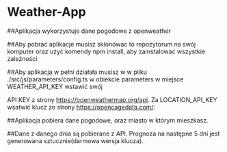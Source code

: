 # Weather-App

##Aplikacja wykorzystuje dane pogodowe z openweather

##Aby pobrać aplikacje musisz sklonowac to repozytorum na swój komputer oraz użyć komendy npm install, aby zainstalować wszystkie zależności

##Aby aplikacja w pełni działała musisz w w pliku ./src/js/parameters/config.ts w obiekcie parameters w miejsce WEATHER_API_KEY wstawić swój

API KEY z strony https://openweathermap.org/api. Za LOCATION_API_KEY wsatwić klucz ze strony https://opencagedata.com/:

##Aplikacja pobiera dane pogodowe, oraz miasto w którym mieszkasz.

##Dane z danego dnia są pobierane z API. Prognoza na następne 5 dni jest generowana sztucznie(darmowa wersja klucza).



